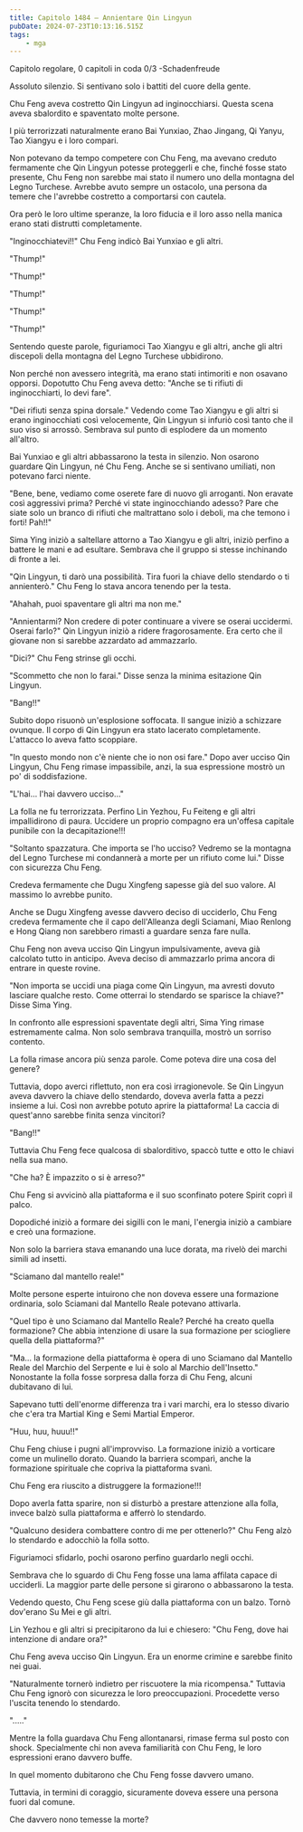 ```yaml
---
title: Capitolo 1484 – Annientare Qin Lingyun
pubDate: 2024-07-23T10:13:16.515Z
tags:
    - mga
---
```



Capitolo regolare,
0 capitoli in coda 0/3
-Schadenfreude


Assoluto silenzio. Si sentivano solo i battiti del cuore della gente.


Chu Feng aveva costretto Qin Lingyun ad inginocchiarsi. Questa scena aveva sbalordito e spaventato molte persone.


I più terrorizzati naturalmente erano Bai Yunxiao, Zhao Jingang, Qi Yanyu, Tao Xiangyu e i loro compari.


Non potevano da tempo competere con Chu Feng, ma avevano creduto fermamente che Qin Lingyun potesse proteggerli e che, finché fosse stato presente, Chu Feng non sarebbe mai stato il numero uno della montagna del Legno Turchese. Avrebbe avuto sempre un ostacolo, una persona da temere che l'avrebbe costretto a comportarsi con cautela.


Ora però le loro ultime speranze, la loro fiducia e il loro asso nella manica erano stati distrutti completamente.


"Inginocchiatevi!!" Chu Feng indicò Bai Yunxiao e gli altri.


"Thump!"


"Thump!"


"Thump!"


"Thump!"


"Thump!"


Sentendo queste parole, figuriamoci Tao Xiangyu e gli altri, anche gli altri discepoli della montagna del Legno Turchese ubbidirono.


Non perché non avessero integrità, ma erano stati intimoriti e non osavano opporsi. Dopotutto Chu Feng aveva detto: "Anche se ti rifiuti di inginocchiarti, lo devi fare".


"Dei rifiuti senza spina dorsale." Vedendo come Tao Xiangyu e gli altri si erano inginocchiati così velocemente, Qin Lingyun si infuriò così tanto che il suo viso si arrossò. Sembrava sul punto di esplodere da un momento all'altro.


Bai Yunxiao e gli altri abbassarono la testa in silenzio. Non osarono guardare Qin Lingyun, né Chu Feng. Anche se si sentivano umiliati, non potevano farci niente.


"Bene, bene, vediamo come oserete fare di nuovo gli arroganti. Non eravate così aggressivi prima? Perché vi state inginocchiando adesso? Pare che siate solo un branco di rifiuti che maltrattano solo i deboli, ma che temono i forti! Pah!!"


Sima Ying iniziò a saltellare attorno a Tao Xiangyu e gli altri, iniziò perfino a battere le mani e ad esultare. Sembrava che il gruppo si stesse inchinando di fronte a lei.


"Qin Lingyun, ti darò una possibilità. Tira fuori la chiave dello stendardo o ti annienterò." Chu Feng lo stava ancora tenendo per la testa.


"Ahahah, puoi spaventare gli altri ma non me."


"Annientarmi? Non credere di poter continuare a vivere se oserai uccidermi. Oserai farlo?" Qin Lingyun iniziò a ridere fragorosamente. Era certo che il giovane non si sarebbe azzardato ad ammazzarlo.


"Dici?" Chu Feng strinse gli occhi.


"Scommetto che non lo farai." Disse senza la minima esitazione Qin Lingyun.


"Bang!!"


Subito dopo risuonò un'esplosione soffocata. Il sangue iniziò a schizzare ovunque. Il corpo di Qin Lingyun era stato lacerato completamente. L'attacco lo aveva fatto scoppiare.


"In questo mondo non c'è niente che io non osi fare." Dopo aver ucciso Qin Lingyun, Chu Feng rimase impassibile, anzi, la sua espressione mostrò un po' di soddisfazione.


"L'hai... l'hai davvero ucciso..."


La folla ne fu terrorizzata. Perfino Lin Yezhou, Fu Feiteng e gli altri impallidirono di paura. Uccidere un proprio compagno era un'offesa capitale punibile con la decapitazione!!!


"Soltanto spazzatura. Che importa se l'ho ucciso? Vedremo se la montagna del Legno Turchese mi condannerà a morte per un rifiuto come lui." Disse con sicurezza Chu Feng.


Credeva fermamente che Dugu Xingfeng sapesse già del suo valore. Al massimo lo avrebbe punito.


Anche se Dugu Xingfeng avesse davvero deciso di ucciderlo, Chu Feng credeva fermamente che il capo dell'Alleanza degli Sciamani, Miao Renlong e Hong Qiang non sarebbero rimasti a guardare senza fare nulla.


Chu Feng non aveva ucciso Qin Lingyun impulsivamente, aveva già calcolato tutto in anticipo. Aveva deciso di ammazzarlo prima ancora di entrare in queste rovine.


"Non importa se uccidi una piaga come Qin Lingyun, ma avresti dovuto lasciare qualche resto. Come otterrai lo stendardo se sparisce la chiave?" Disse Sima Ying.


In confronto alle espressioni spaventate degli altri, Sima Ying rimase estremamente calma. Non solo sembrava tranquilla, mostrò un sorriso contento.


La folla rimase ancora più senza parole. Come poteva dire una cosa del genere?


Tuttavia, dopo averci riflettuto, non era così irragionevole. Se Qin Lingyun aveva davvero la chiave dello stendardo, doveva averla fatta a pezzi insieme a lui. Così non avrebbe potuto aprire la piattaforma! La caccia di quest'anno sarebbe finita senza vincitori?


"Bang!!"


Tuttavia Chu Feng fece qualcosa di sbalorditivo, spaccò tutte e otto le chiavi nella sua mano.


"Che ha? È impazzito o si è arreso?"


Chu Feng si avvicinò alla piattaforma e il suo sconfinato potere Spirit coprì il palco.


Dopodiché iniziò a formare dei sigilli con le mani, l'energia iniziò a cambiare e creò una formazione.


Non solo la barriera stava emanando una luce dorata, ma rivelò dei marchi simili ad insetti.


"Sciamano dal mantello reale!"


Molte persone esperte intuirono che non doveva essere una formazione ordinaria, solo Sciamani dal Mantello Reale potevano attivarla.


"Quel tipo è uno Sciamano dal Mantello Reale? Perché ha creato quella formazione? Che abbia intenzione di usare la sua formazione per sciogliere quella della piattaforma?"


"Ma... la formazione della piattaforma è opera di uno Sciamano dal Mantello Reale del Marchio del Serpente e lui è solo al Marchio dell'Insetto." Nonostante la folla fosse sorpresa dalla forza di Chu Feng, alcuni dubitavano di lui.


Sapevano tutti dell'enorme differenza tra i vari marchi, era lo stesso divario che c'era tra Martial King e Semi Martial Emperor.


"Huu, huu, huuu!!"


Chu Feng chiuse i pugni all'improvviso. La formazione iniziò a vorticare come un mulinello dorato. Quando la barriera scomparì, anche la formazione spirituale che copriva la piattaforma svanì.


Chu Feng era riuscito a distruggere la formazione!!!


Dopo averla fatta sparire, non si disturbò a prestare attenzione alla folla, invece balzò sulla piattaforma e afferrò lo stendardo.


"Qualcuno desidera combattere contro di me per ottenerlo?" Chu Feng alzò lo stendardo e adocchiò la folla sotto.


Figuriamoci sfidarlo, pochi osarono perfino guardarlo negli occhi.


Sembrava che lo sguardo di Chu Feng fosse una lama affilata capace di ucciderli. La maggior parte delle persone si girarono o abbassarono la testa.


Vedendo questo, Chu Feng scese giù dalla piattaforma con un balzo. Tornò dov'erano Su Mei e gli altri.


Lin Yezhou e gli altri si precipitarono da lui e chiesero: "Chu Feng, dove hai intenzione di andare ora?"


Chu Feng aveva ucciso Qin Lingyun. Era un enorme crimine e sarebbe finito nei guai.


"Naturalmente tornerò indietro per riscuotere la mia ricompensa." Tuttavia Chu Feng ignorò con sicurezza le loro preoccupazioni. Procedette verso l'uscita tenendo lo stendardo.


"....."


Mentre la folla guardava Chu Feng allontanarsi, rimase ferma sul posto con shock. Specialmente chi non aveva familiarità con Chu Feng, le loro espressioni erano davvero buffe.


In quel momento dubitarono che Chu Feng fosse davvero umano.


Tuttavia, in termini di coraggio, sicuramente doveva essere una persona fuori dal comune.


Che davvero nono temesse la morte?
                                


                                



